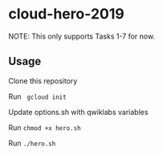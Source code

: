 # cloud-hero-2019

NOTE: This only supports Tasks 1-7 for now.

## Usage

Clone this repository

Run 
``` gcloud init```

Update options.sh with qwiklabs variables

Run 
```chmod +x hero.sh```

Run 
```./hero.sh```
